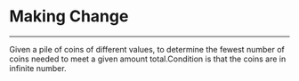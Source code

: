 # Making Change
---
Given a pile of coins of different values, to determine the fewest number of coins needed to meet a given amount total.Condition is that the coins are in infinite number.
